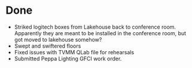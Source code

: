 # Done

- Striked logitech boxes from Lakehouse back to conference room. Apparently they are meant to be installed in the conference room, but got moved to lakehouse somehow?
- Swept and swiftered floors
- Fixed issues with TVMM QLab file for rehearsals
- Submitted Peppa Lighting GFCI work order.
